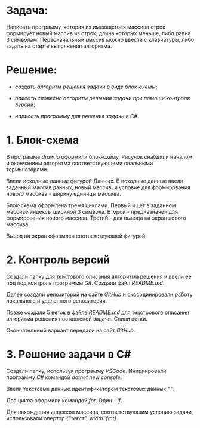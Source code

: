 # Задача: 
Написать программу, которая из имеющегося массива строк формирует новый массив из строк, длина которых меньше, либо равна 3 символам. Первоначальный массив можно ввести с клавиатуры, либо задать на старте выполнения алгоритма. 

# Решение:

* _создать алгоритм решения задачи в виде блок-схемы_;

* _описать словесно алгоритм решения задачи при помощи контроля версий_;

* _написать программу для решения задачи в С#_.

# 1. Блок-схема

В программе _draw.io_ оформили блок-схему. Рисунок снабдили началом и окончанием алгоритма соответствующими овальными терминаторами. 

Ввели исходные данные фигурой Данных. В исходные данные ввели заданный массив данных, новый массив, и условие для формирования нового массива - ширину единицы массива.

Блок-схема оформлена тремя циклами. Первый ищет в заданном массиве индексы шириной 3 символа. Второй - предназначен для формирования нового массива. Третий - для вывода на экран нового массива. 

Вывод на экран оформлен соответствующей фигурой.

# 2. Контроль версий
Создали папку для текстового описания алгоритма решения и ввели ее под под контроль программы _Git_. Создали файл _README.md_.

Далее создали репозиторий на сайте _GitHub_ и скоординировали работу локального и удаленного репозитория.

Позже создали 5 веток в файле _README.md_ для текстрового описания алгоритма решения поставленой задачи. Слили ветки. 

Окончательный вариант передали на сайт _GitHub_.

# 3. Решение задачи в С#
Создали папку, используя программу _VSCode_. Инициировали программу _С#_ командой _dotnet new console_.

Ввели текстовые данные идентификатором текстовых данных _""_.

Два цикла оформили командой _for_. Один - _if_.

Для нахождения индексов массива, соответствующим условию задачи, использовали опертор _{"текст", width: fmt}_.

